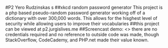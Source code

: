 #P2 Yero Rudzinskas
s
##xkcd random password generator
This project is a php based pseudo-random password generator working off of a dictionary with over 300,000 words. This allows for the hisghest level of security
while allowing users to improve their vocabularies
##this project can be viewed at
p2.jurgislives.me
##Screencast demo:
<<youtube address here>>
there are no credentials required and no reference to outside code was made, though StackOverflow, CodeCademy, and PHP.net made their value known. 

